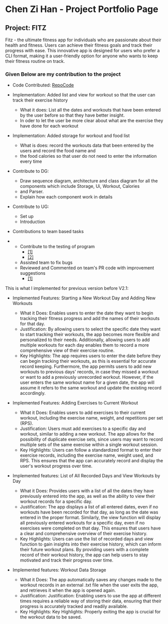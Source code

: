 # Chen Zi Han - Project Portfolio Page

## Project: FITZ
Fitz - the ultimate fitness app for individuals who are passionate about their health and fitness.
Users can achieve their fitness goals and track their progress with ease.
This innovative app is designed for users who prefer a CLI format,
making it a user-friendly option for anyone who wants to keep their fitness routine on track.


### Given Below are my contribution to the project

- Code Contributed: [RepoCode](https://nus-cs2113-ay2223s2.github.io/tp-dashboard/?search=ZIZI-CZH&sort=groupTitle&sortWithin=title&timeframe=commit&mergegroup=&groupSelect=groupByRepos&breakdown=true&checkedFileTypes=docs~functional-code~test-code~other&since=2023-02-17)

- Implementation: Added list and view for workout so that the user can track their exercise history
  
    - What it does: List all the dates and workouts that have been entered by the user before so that they have better insight.
    - In oder to let the user be more clear about what are the exercise they have done for each workout
- Implementation: Added storage for workout and food list

    - What is does: record the workouts data that been entered by the users and record the food name and 
    - the food calories so that user do not need to enter the information every time

- Contribute to DG:
  - Draw sequence diagram, architecture and class diagram for all the components which include Storage, Ui, Workout, Calories
  - and Parser.
  - Explain how each component work in details

- Contribute to UG:
    - Set up
    - Introduction


- Contributions to team based tasks
- 
  - Contribute to the testing of program
    - [[1]](https://github.com/AY2223S2-CS2113-T14-1/tp/issues/90)
    - [[2]](https://github.com/AY2223S2-CS2113-T14-1/tp/pull/89)
  - Assisted team to fix bugs
  - Reviewed and Commented on team's PR code with improvement suggestions
    - [[1]](https://github.com/AY2223S2-CS2113-T14-1/tp/pull/86)



    
    
This is what l implemented for previous version before V2.1:

- Implemented Features: Starting a New Workout Day and Adding New Workouts
    - What it Does: Enables users to enter the date they want to begin tracking their fitness progress and add the names of their workouts for that day.
    - Justification: By allowing users to select the specific date they want to start tracking their workouts, the app becomes more flexible and personalized to their needs.
      Additionally, allowing users to add multiple workouts for each day enables them to record a more comprehensive view of their exercise routine.
    - Key Highlights: The app requires users to enter the date before they can begin tracking their workouts, as this is essential for accurate record keeping.
      Furthermore, the app permits users to add new workouts to previous days' records, in case they missed a workout or want to add a previously unrecorded workout.
      However, if the user enters the same workout name for a given date, the app will assume it refers to the same workout and update the existing record accordingly.

- Implemented Features: Adding Exercises to Current Workout
    - What it Does: Enables users to add exercises to their current workout, including the exercise name, weight, and repetitions per set (RPS).
    - Justification: Users must add exercises to a specific day and workout, similar to adding a new workout. The app allows for the possibility of duplicate exercise sets,
      since users may want to record multiple sets of the same exercise within a single workout session.
    - Key Highlights: Users can follow a standardized format to enter their exercise records, including the exercise name, weight used, and RPS.
      This ensures that the app can accurately record and display the user's workout progress over time.

- Implemented features: List of All Recorded Days and View Workouts by Day
    - What it Does: Provides users with a list of all the dates they have previously entered into the app,
      as well as the ability to view their workout records for a specific day.
    - Justification: The app displays a list of all entered dates, even if no workouts have been recorded for that day, as long as the date was entered in the proper format.
      Similarly, the view function will display all previously entered workouts for a specific day, even if no exercises were completed on that day.
      This ensures that users have a clear and comprehensive overview of their exercise history.
    - Key Highlights: Users can use the list of recorded days and view function to gain insights into their exercise history,
      which can inform their future workout plans. By providing users with a complete record of their workout history, the app can help users to stay motivated and track their progress over time.

- Implemented features: Workout Data Storage
    - What it Does: The app automatically saves any changes made to the workout records in an external .txt file when the user exits the app, and retrieves it when the app is opened again.
    - Justification: Justification: Enabling users to use the app at different times requires a reliable way of storing their data, ensuring that their progress is accurately tracked and readily available.
    - Key Highlights: Key Highlights: Properly exiting the app is crucial for the workout data to be saved.


